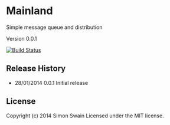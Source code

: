 # Mainland

Simple message queue and distribution

Version 0.0.1

[![Build Status](https://travis-ci.org/simonswain/mainland.png)](https://travis-ci.org/simonswain/mainland)


## Release History

* 28/01/2014 0.0.1 Initial release

## License
Copyright (c) 2014 Simon Swain
Licensed under the MIT license.
